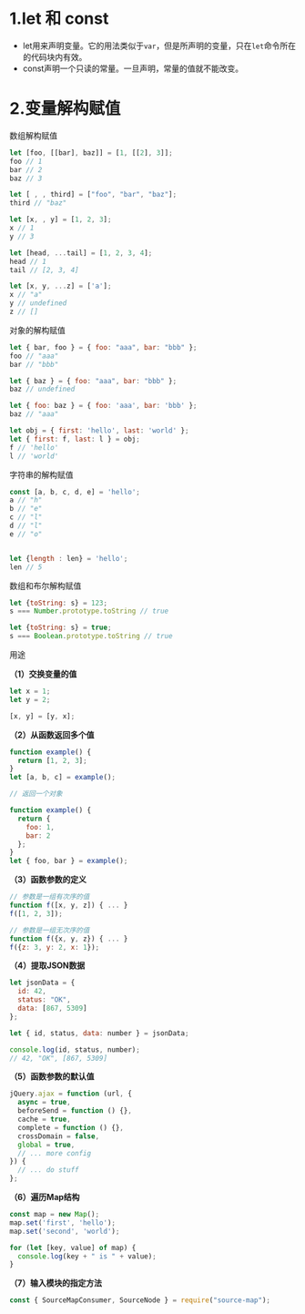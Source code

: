 # 1.let 和 const

* let用来声明变量。它的用法类似于`var`，但是所声明的变量，只在`let`命令所在的代码块内有效。
* const声明一个只读的常量。一旦声明，常量的值就不能改变。

# 2.变量解构赋值

数组解构赋值

```js
let [foo, [[bar], baz]] = [1, [[2], 3]];
foo // 1
bar // 2
baz // 3

let [ , , third] = ["foo", "bar", "baz"];
third // "baz"

let [x, , y] = [1, 2, 3];
x // 1
y // 3

let [head, ...tail] = [1, 2, 3, 4];
head // 1
tail // [2, 3, 4]

let [x, y, ...z] = ['a'];
x // "a"
y // undefined
z // []
```

对象的解构赋值

```js
let { bar, foo } = { foo: "aaa", bar: "bbb" };
foo // "aaa"
bar // "bbb"

let { baz } = { foo: "aaa", bar: "bbb" };
baz // undefined

let { foo: baz } = { foo: 'aaa', bar: 'bbb' };
baz // "aaa"

let obj = { first: 'hello', last: 'world' };
let { first: f, last: l } = obj;
f // 'hello'
l // 'world'
```

字符串的解构赋值

```js
const [a, b, c, d, e] = 'hello';
a // "h"
b // "e"
c // "l"
d // "l"
e // "o"


let {length : len} = 'hello';
len // 5
```

数组和布尔解构赋值

```js
let {toString: s} = 123;
s === Number.prototype.toString // true

let {toString: s} = true;
s === Boolean.prototype.toString // true
```

用途

**（1）交换变量的值**

```js
let x = 1;
let y = 2;

[x, y] = [y, x];
```

  
**（2）从函数返回多个值**

```js
function example() {
  return [1, 2, 3];
}
let [a, b, c] = example();

// 返回一个对象

function example() {
  return {
    foo: 1,
    bar: 2
  };
}
let { foo, bar } = example();
```

  
**（3）函数参数的定义**

```js
// 参数是一组有次序的值
function f([x, y, z]) { ... }
f([1, 2, 3]);

// 参数是一组无次序的值
function f({x, y, z}) { ... }
f({z: 3, y: 2, x: 1});
```

  
**（4）提取JSON数据**

```js
let jsonData = {
  id: 42,
  status: "OK",
  data: [867, 5309]
};

let { id, status, data: number } = jsonData;

console.log(id, status, number);
// 42, "OK", [867, 5309]
```

  
**（5）函数参数的默认值**

```js
jQuery.ajax = function (url, {
  async = true,
  beforeSend = function () {},
  cache = true,
  complete = function () {},
  crossDomain = false,
  global = true,
  // ... more config
}) {
  // ... do stuff
};
```

  
**（6）遍历Map结构**

```js
const map = new Map();
map.set('first', 'hello');
map.set('second', 'world');

for (let [key, value] of map) {
  console.log(key + " is " + value);
}
```

  
**（7）输入模块的指定方法**

```js
const { SourceMapConsumer, SourceNode } = require("source-map");
```

  


